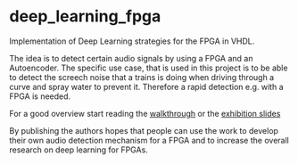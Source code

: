 # deep_learning_fpga
Implementation of Deep Learning strategies for the FPGA in VHDL.

The idea is to detect certain audio signals by using a FPGA and an Autoencoder.
The specific use case, that is used in this project is to be able to detect the screech noise that a trains is doing when driving through a curve and spray water to prevent it. Therefore a rapid detection e.g. with a FPGA is needed.


For a good overview start reading the [walkthrough](https://github.com/julianhatzky/deep_learning_fpga/blob/master/walkthrough.pdf)
or the [exhibition slides](https://github.com/julianhatzky/deep_learning_fpga/blob/master/Dokumentation%20der%20Anforderungen%2CSpezifikation%2C%20Architektur%2C%20Komponenten%20(Arbeitsaufteilung)%20und%20der%20Integration/Milestones/Milestone_6_%20final%20report/Exhibition_Slides/Slides%20for%20the%20Exhibition%20at%20TH%20K%C3%B6ln.pptx) 

By publishing the authors hopes that people can use the work to develop their own audio detection mechanism for a FPGA and to increase the overall research on deep learning for FPGAs.

